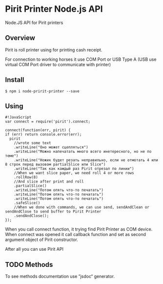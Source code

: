 # Pirit Printer Node.js API
Node.JS API for Pirit printers


## Overview

Pirit is roll printer using for printing cash receipt.

For connection to working horses it use COM Port or USB Type A (USB use virtual COM Port driver to communicate with printer)


## Install

```
$ npm i node-pririt-printer --save
```


## Using

```
#!JavaScript
var connect = require('pirit').connect;

connect(function(err, pirit) {
if (err) return console.error(err);
  pirit
    //wrote some text
    .writeLine("Оно может сцепляться")
    .writeLine("Можно напечатать много всего инетересного, но не по теме")
    .writeLine("Ножик будет резать неправильно, если не отмотать 4 или 8 строк перед вызовом partialSlice или Slice")
    .writeLine("Так как каждый раз Pirit отрезал по линии")
    //When we want slice paper, we need roll 4 or more rows
    .rollRow(8)
    //And slice after print and roll
    .partialSlice()
    .writeLine("Потом опять что-то печатать")
    .writeLine("Потом опять что-то печатать")
    .writeLine("Потом опять что-то печатать")
    .safeSlice()
    //When we done with commands, we can use send, sendAndClean or sendAndClose to send buffer to Pirit Printer
    .sendAndClose();
});
```

When you call connect function, it trying find Pirit Printer as COM device. When connect was opened it call callback function and set as second argument object of Pirit constructor.

After all you can use Pirit API


## TODO Methods

To see methods documentation use ”jsdoc“ generator.
